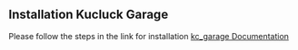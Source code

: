 ## Installation Kucluck Garage

Please follow the steps in the link for installation [kc_garage Documentation](https://kucluck.gitbook.io/introduction/kc-garage)